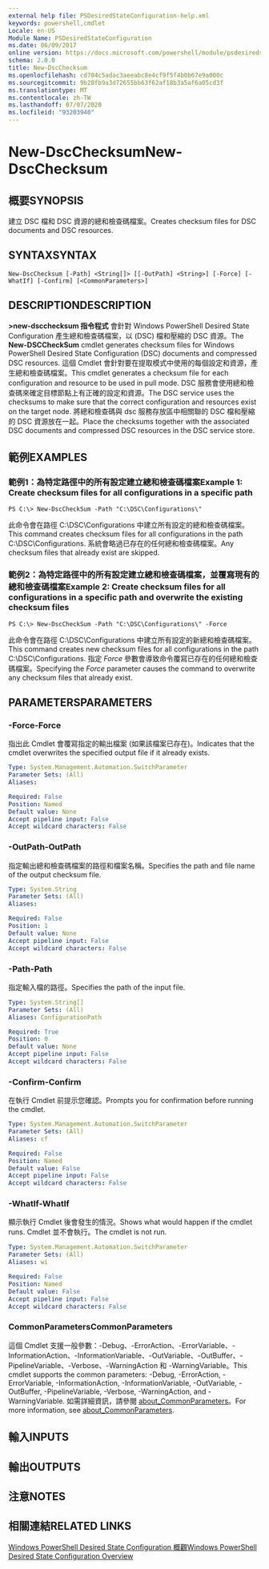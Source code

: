 ```yaml
---
external help file: PSDesiredStateConfiguration-help.xml
keywords: powershell,cmdlet
Locale: en-US
Module Name: PSDesiredStateConfiguration
ms.date: 06/09/2017
online version: https://docs.microsoft.com/powershell/module/psdesiredstateconfiguration/new-dscchecksum?view=powershell-5.1&WT.mc_id=ps-gethelp
schema: 2.0.0
title: New-DscChecksum
ms.openlocfilehash: cd784c5adac3aeeabc8e4cf9f5f4b0b67e9a000c
ms.sourcegitcommit: 9b28fb9a3d72655bb63f62af18b3a5af6a05cd3f
ms.translationtype: MT
ms.contentlocale: zh-TW
ms.lasthandoff: 07/07/2020
ms.locfileid: "93203940"
---
```

# <span data-ttu-id="abe57-103">New-DscChecksum</span><span class="sxs-lookup"><span data-stu-id="abe57-103">New-DscChecksum</span></span>

## <span data-ttu-id="abe57-104">概要</span><span class="sxs-lookup"><span data-stu-id="abe57-104">SYNOPSIS</span></span>
<span data-ttu-id="abe57-105">建立 DSC 檔和 DSC 資源的總和檢查碼檔案。</span><span class="sxs-lookup"><span data-stu-id="abe57-105">Creates checksum files for DSC documents and DSC resources.</span></span>

## <span data-ttu-id="abe57-106">SYNTAX</span><span class="sxs-lookup"><span data-stu-id="abe57-106">SYNTAX</span></span>

```
New-DscChecksum [-Path] <String[]> [[-OutPath] <String>] [-Force] [-WhatIf] [-Confirm] [<CommonParameters>]
```

## <span data-ttu-id="abe57-107">DESCRIPTION</span><span class="sxs-lookup"><span data-stu-id="abe57-107">DESCRIPTION</span></span>
<span data-ttu-id="abe57-108">**>new-dscchecksum 指令程式** 會針對 Windows PowerShell Desired State Configuration 產生總和檢查碼檔案，以 (DSC) 檔和壓縮的 DSC 資源。</span><span class="sxs-lookup"><span data-stu-id="abe57-108">The **New-DSCCheckSum** cmdlet generates checksum files for Windows PowerShell Desired State Configuration (DSC) documents and compressed DSC resources.</span></span>
<span data-ttu-id="abe57-109">這個 Cmdlet 會針對要在提取模式中使用的每個設定和資源，產生總和檢查碼檔案。</span><span class="sxs-lookup"><span data-stu-id="abe57-109">This cmdlet generates a checksum file for each configuration and resource to be used in pull mode.</span></span>
<span data-ttu-id="abe57-110">DSC 服務會使用總和檢查碼來確定目標節點上有正確的設定和資源。</span><span class="sxs-lookup"><span data-stu-id="abe57-110">The DSC service uses the checksums to make sure that the correct configuration and resources exist on the target node.</span></span>
<span data-ttu-id="abe57-111">將總和檢查碼與 dsc 服務存放區中相關聯的 DSC 檔和壓縮的 DSC 資源放在一起。</span><span class="sxs-lookup"><span data-stu-id="abe57-111">Place the checksums together with the associated DSC documents and compressed DSC resources in the DSC service store.</span></span>

## <span data-ttu-id="abe57-112">範例</span><span class="sxs-lookup"><span data-stu-id="abe57-112">EXAMPLES</span></span>

### <span data-ttu-id="abe57-113">範例1：為特定路徑中的所有設定建立總和檢查碼檔案</span><span class="sxs-lookup"><span data-stu-id="abe57-113">Example 1: Create checksum files for all configurations in a specific path</span></span>

```
PS C:\> New-DscCheckSum -Path "C:\DSC\Configurations\"
```

<span data-ttu-id="abe57-114">此命令會在路徑 C:\DSC\Configurations 中建立所有設定的總和檢查碼檔案。</span><span class="sxs-lookup"><span data-stu-id="abe57-114">This command creates checksum files for all configurations in the path C:\DSC\Configurations.</span></span>
<span data-ttu-id="abe57-115">系統會略過已存在的任何總和檢查碼檔案。</span><span class="sxs-lookup"><span data-stu-id="abe57-115">Any checksum files that already exist are skipped.</span></span>

### <span data-ttu-id="abe57-116">範例2：為特定路徑中的所有設定建立總和檢查碼檔案，並覆寫現有的總和檢查碼檔案</span><span class="sxs-lookup"><span data-stu-id="abe57-116">Example 2: Create checksum files for all configurations in a specific path and overwrite the existing checksum files</span></span>

```
PS C:\> New-DscCheckSum -Path "C:\DSC\Configurations\" -Force
```

<span data-ttu-id="abe57-117">此命令會在路徑 C:\DSC\Configurations 中建立所有設定的新總和檢查碼檔案。</span><span class="sxs-lookup"><span data-stu-id="abe57-117">This command creates new checksum files for all configurations in the path C:\DSC\Configurations.</span></span>
<span data-ttu-id="abe57-118">指定 *Force* 參數會導致命令覆寫已存在的任何總和檢查碼檔案。</span><span class="sxs-lookup"><span data-stu-id="abe57-118">Specifying the *Force* parameter causes the command to overwrite any checksum files that already exist.</span></span>

## <span data-ttu-id="abe57-119">PARAMETERS</span><span class="sxs-lookup"><span data-stu-id="abe57-119">PARAMETERS</span></span>

### <span data-ttu-id="abe57-120">-Force</span><span class="sxs-lookup"><span data-stu-id="abe57-120">-Force</span></span>
<span data-ttu-id="abe57-121">指出此 Cmdlet 會覆寫指定的輸出檔案 (如果該檔案已存在)。</span><span class="sxs-lookup"><span data-stu-id="abe57-121">Indicates that the cmdlet overwrites the specified output file if it already exists.</span></span>

```yaml
Type: System.Management.Automation.SwitchParameter
Parameter Sets: (All)
Aliases:

Required: False
Position: Named
Default value: None
Accept pipeline input: False
Accept wildcard characters: False
```

### <span data-ttu-id="abe57-122">-OutPath</span><span class="sxs-lookup"><span data-stu-id="abe57-122">-OutPath</span></span>
<span data-ttu-id="abe57-123">指定輸出總和檢查碼檔案的路徑和檔案名稱。</span><span class="sxs-lookup"><span data-stu-id="abe57-123">Specifies the path and file name of the output checksum file.</span></span>

```yaml
Type: System.String
Parameter Sets: (All)
Aliases:

Required: False
Position: 1
Default value: None
Accept pipeline input: False
Accept wildcard characters: False
```

### <span data-ttu-id="abe57-124">-Path</span><span class="sxs-lookup"><span data-stu-id="abe57-124">-Path</span></span>
<span data-ttu-id="abe57-125">指定輸入檔的路徑。</span><span class="sxs-lookup"><span data-stu-id="abe57-125">Specifies the path of the input file.</span></span>

```yaml
Type: System.String[]
Parameter Sets: (All)
Aliases: ConfigurationPath

Required: True
Position: 0
Default value: None
Accept pipeline input: False
Accept wildcard characters: False
```

### <span data-ttu-id="abe57-126">-Confirm</span><span class="sxs-lookup"><span data-stu-id="abe57-126">-Confirm</span></span>
<span data-ttu-id="abe57-127">在執行 Cmdlet 前提示您確認。</span><span class="sxs-lookup"><span data-stu-id="abe57-127">Prompts you for confirmation before running the cmdlet.</span></span>

```yaml
Type: System.Management.Automation.SwitchParameter
Parameter Sets: (All)
Aliases: cf

Required: False
Position: Named
Default value: False
Accept pipeline input: False
Accept wildcard characters: False
```

### <span data-ttu-id="abe57-128">-WhatIf</span><span class="sxs-lookup"><span data-stu-id="abe57-128">-WhatIf</span></span>
<span data-ttu-id="abe57-129">顯示執行 Cmdlet 後會發生的情況。</span><span class="sxs-lookup"><span data-stu-id="abe57-129">Shows what would happen if the cmdlet runs.</span></span>
<span data-ttu-id="abe57-130">Cmdlet 並不會執行。</span><span class="sxs-lookup"><span data-stu-id="abe57-130">The cmdlet is not run.</span></span>

```yaml
Type: System.Management.Automation.SwitchParameter
Parameter Sets: (All)
Aliases: wi

Required: False
Position: Named
Default value: False
Accept pipeline input: False
Accept wildcard characters: False
```

### <span data-ttu-id="abe57-131">CommonParameters</span><span class="sxs-lookup"><span data-stu-id="abe57-131">CommonParameters</span></span>
<span data-ttu-id="abe57-132">這個 Cmdlet 支援一般參數：-Debug、-ErrorAction、-ErrorVariable、-InformationAction、-InformationVariable、-OutVariable、-OutBuffer、-PipelineVariable、-Verbose、-WarningAction 和 -WarningVariable。</span><span class="sxs-lookup"><span data-stu-id="abe57-132">This cmdlet supports the common parameters: -Debug, -ErrorAction, -ErrorVariable, -InformationAction, -InformationVariable, -OutVariable, -OutBuffer, -PipelineVariable, -Verbose, -WarningAction, and -WarningVariable.</span></span> <span data-ttu-id="abe57-133">如需詳細資訊，請參閱 [about_CommonParameters](https://go.microsoft.com/fwlink/?LinkID=113216)。</span><span class="sxs-lookup"><span data-stu-id="abe57-133">For more information, see [about_CommonParameters](https://go.microsoft.com/fwlink/?LinkID=113216).</span></span>

## <span data-ttu-id="abe57-134">輸入</span><span class="sxs-lookup"><span data-stu-id="abe57-134">INPUTS</span></span>

## <span data-ttu-id="abe57-135">輸出</span><span class="sxs-lookup"><span data-stu-id="abe57-135">OUTPUTS</span></span>

## <span data-ttu-id="abe57-136">注意</span><span class="sxs-lookup"><span data-stu-id="abe57-136">NOTES</span></span>

## <span data-ttu-id="abe57-137">相關連結</span><span class="sxs-lookup"><span data-stu-id="abe57-137">RELATED LINKS</span></span>

[<span data-ttu-id="abe57-138">Windows PowerShell Desired State Configuration 概觀</span><span class="sxs-lookup"><span data-stu-id="abe57-138">Windows PowerShell Desired State Configuration Overview</span></span>](/powershell/scripting/dsc/overview/dscforengineers)
